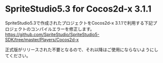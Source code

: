 SpriteStudio5.3 for Cocos2d-x 3.1.1
=============================
SpriteStudio5.3で作成されたプロジェクトをCocos2d-x 3.1.1で利用する下記プロジェクトのコンパイルエラーを修正します。
https://github.com/SpriteStudio/SpriteStudio5-SDK/tree/master/Players/Cocos2d-x

正式版がリリースされた不要となるので、それ以降はご使用にならないようにしてください。

